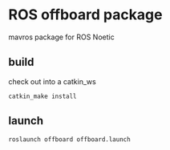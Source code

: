# ROS offboard package

mavros package for ROS Noetic

## build

check out into a catkin_ws


```commandline
catkin_make install
```


## launch
```commandline
roslaunch offboard offboard.launch
```